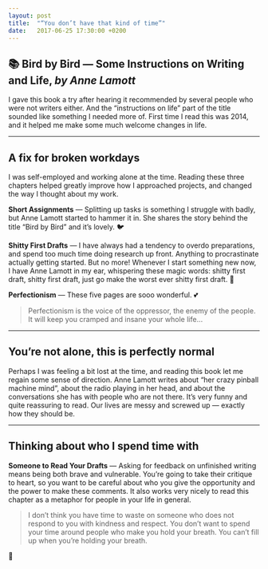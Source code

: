 ```yaml
---
layout: post
title:  "“You don’t have that kind of time”"
date:   2017-06-25 17:30:00 +0200
---
```


## 📚 Bird by Bird — Some Instructions on Writing and Life, *by&nbsp;Anne&nbsp;Lamott*

I gave this book a try after hearing it recommended by several people who were not writers either. And the “instructions on life” part of the title sounded like something I needed more of. First time I read this was 2014, and it helped me make some much welcome changes in life.

---

## A fix for broken workdays
I was self-employed and working alone at the time. Reading these three chapters helped greatly improve how I approached projects, and changed the way I thought about my work.

**Short Assignments** — Splitting up tasks is something I struggle with badly, but Anne Lamott started to hammer it in. She shares the story behind the title “Bird by Bird” and it’s lovely. 🐦

**Shitty First Drafts** — I have always had a tendency to overdo preparations, and spend too much time doing research up front. Anything to procrastinate actually getting started. But no more! Whenever I start something new now, I have Anne Lamott in my ear, whispering these magic words: shitty first draft, shitty first draft, just go make the worst ever shitty first draft. 💩

**Perfectionism** — These five pages are sooo wonderful. 💕

> Perfectionism is the voice of the oppressor, the enemy of the people. It will keep you cramped and insane your whole life…

---

## You’re not alone, this is perfectly normal

Perhaps I was feeling a bit lost at the time, and reading this book let me regain some sense of direction. Anne Lamott writes about “her crazy pinball machine mind”, about the radio playing in her head, and about the conversations she has with people who are not there. It’s very funny and quite reassuring to read. Our lives are messy and screwed up — exactly how they should be.

---

## Thinking about who I spend time with

**Someone to Read Your Drafts** — Asking for feedback on unfinished writing means being both brave and vulnerable. You’re going to take their critique to heart, so you want to be careful about who you give the opportunity and the power to make these comments. It also works very nicely to read this chapter as a metaphor for people in your life in general.

> I don’t think you have time to waste on someone who does not respond to you with kindness and respect. You don’t want to spend your time around people who make you hold your breath. You can’t fill up when you’re holding your breath.

🙌
